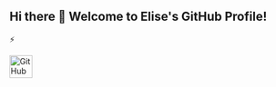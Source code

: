 ## Hi there 👋 Welcome to Elise's GitHub Profile!

⚡

<div class="markdown-heading" dir="auto">
<p dir="auto">
<a href="https://git-scm.com/" rel="nofollow">
<img src="https://camo.githubusercontent.com/dbe4ba9617b5f2b9c3c12682ab9b2c687078af1cd25a2f545461157d8e1e7401/68747470733a2f2f736b696c6c69636f6e732e6465762f69636f6e733f693d676974687562" alt="GitHub" width="40" height="40"
data-canonical-src="https://skillicons.dev/icons?i=github" style="max-width: 100%;">
</a>
</p>
</div>


<!--
**Elise-Wong/Elise-Wong** is a ✨ _special_ ✨ repository because its `README.md` (this file) appears on your GitHub profile.

Here are some ideas to get you started:

- 🔭 I’m currently working on ...
- 🌱 I’m currently learning ...
- 👯 I’m looking to collaborate on ...
- 🤔 I’m looking for help with ...
- 💬 Ask me about ...
- 📫 How to reach me: ...
- 😄 Pronouns: ...
- ⚡ Fun fact: ...
-->
